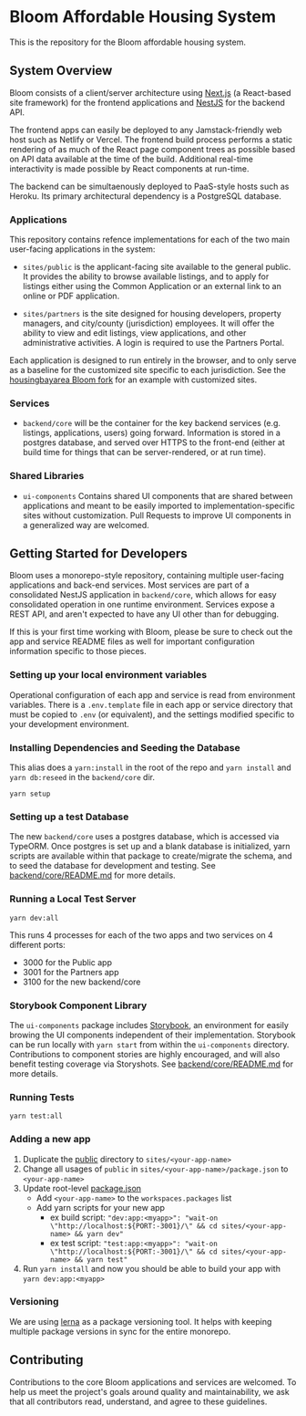 # Bloom Affordable Housing System

This is the repository for the Bloom affordable housing system.

## System Overview

Bloom consists of a client/server architecture using [Next.js](https://nextjs.org) (a React-based site framework) for the frontend applications and [NestJS](https://nestjs.com) for the backend API.

The frontend apps can easily be deployed to any Jamstack-friendly web host such as Netlify or Vercel. The frontend build process performs a static rendering of as much of the React page component trees as possible based on API data available at the time of the build. Additional real-time interactivity is made possible by React components at run-time.

The backend can be simultaenously deployed to PaaS-style hosts such as Heroku. Its primary architectural dependency is a PostgreSQL database.

### Applications

This repository contains refence implementations for each of the two main user-facing applications in the system:

- `sites/public` is the applicant-facing site available to the general public. It provides the ability to browse available listings, and to apply for listings either using the Common Application or an external link to an online or PDF application.

- `sites/partners` is the site designed for housing developers, property managers, and city/county (jurisdiction) employees. It will offer the ability to view and edit listings, view applications, and other administrative activities. A login is required to use the Partners Portal.

Each application is designed to run entirely in the browser, and to only serve as a baseline for the customized site specific to each jurisdiction. See the [housingbayarea Bloom fork](https://github.com/housingbayarea/bloom) for an example with customized sites.

### Services

- `backend/core` will be the container for the key backend services (e.g. listings, applications, users) going forward. Information is stored in a postgres database, and served over HTTPS to the front-end (either at build time for things that can be server-rendered, or at run time).

### Shared Libraries

- `ui-components` Contains shared UI components that are shared between applications and meant to be easily imported to implementation-specific sites without customization. Pull Requests to improve UI components in a generalized way are welcomed.

## Getting Started for Developers

Bloom uses a monorepo-style repository, containing multiple user-facing applications and back-end services. Most services are part of a consolidated NestJS application in `backend/core`, which allows for easy consolidated operation in one runtime environment. Services expose a REST API, and aren't expected to have any UI other than for debugging.

If this is your first time working with Bloom, please be sure to check out the app and service README files as well for important configuration information specific to those pieces.

### Setting up your local environment variables

Operational configuration of each app and service is read from environment variables. There is a `.env.template` file in each app or service directory that must be copied to `.env` (or equivalent), and the settings modified specific to your development environment.

### Installing Dependencies and Seeding the Database

This alias does a `yarn:install` in the root of the repo and `yarn install` and `yarn db:reseed` in the `backend/core` dir.

```
yarn setup
```

### Setting up a test Database

The new `backend/core` uses a postgres database, which is accessed via TypeORM. Once postgres is set up and a blank database is initialized, yarn scripts are available within that package to create/migrate the schema, and to seed the database for development and testing. See [backend/core/README.md](https://github.com/bloom-housing/bloom/blob/master/backend/core/README.md) for more details.

### Running a Local Test Server

```
yarn dev:all
```

This runs 4 processes for each of the two apps and two services on 4 different ports:

- 3000 for the Public app
- 3001 for the Partners app
- 3100 for the new backend/core

### Storybook Component Library

The `ui-components` package includes [Storybook](https://storybook.js.org/), an environment for easily browing the UI components independent of their implementation. Storybook can be run locally with `yarn start` from within the `ui-components` directory. Contributions to component stories are highly encouraged, and will also benefit testing coverage via Storyshots. See [backend/core/README.md](https://github.com/bloom-housing/bloom/blob/master/ui-components/README.md) for more details.

### Running Tests

```
yarn test:all
```

### Adding a new app

1. Duplicate the [public](sites/public) directory to `sites/<your-app-name>`
1. Change all usages of `public` in `sites/<your-app-name>/package.json` to `<your-app-name>`
1. Update root-level [package.json](package.json)
   - Add `<your-app-name>` to the `workspaces.packages` list
   - Add yarn scripts for your new app
     - ex build script: `"dev:app:<myapp>": "wait-on \"http://localhost:${PORT:-3001}/\" && cd sites/<your-app-name> && yarn dev"`
     - ex test script: `"test:app:<myapp>": "wait-on \"http://localhost:${PORT:-3001}/\" && cd sites/<your-app-name> && yarn test"`
1. Run `yarn install` and now you should be able to build your app with `yarn dev:app:<myapp>`

### Versioning

We are using [lerna](https://lerna.js.org/) as a package versioning tool. It helps with keeping multiple package versions in sync for the entire monorepo.

## Contributing

Contributions to the core Bloom applications and services are welcomed. To help us meet the project's goals around quality and maintainability, we ask that all contributors read, understand, and agree to these guidelines.
